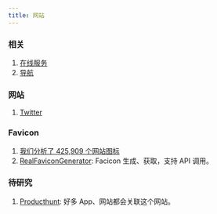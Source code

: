 ```yaml
---
title: 网站
---
```


### 相关

1. [在线服务](./online.md)
2. [导航](./nav.md)

### 网站

1. [Twitter](./Twitter.md)

### Favicon

1. [我们分析了 425,909 个网站图标](https://iconmap.io/blog)
2. [RealFaviconGenerator](https://realfavicongenerator.net/): Facicon 生成、获取，支持 API 调用。

### 待研究

1. [Producthunt](https://www.producthunt.com/topics?ref=header_nav): 好多 App、网站都会关联这个网站。

